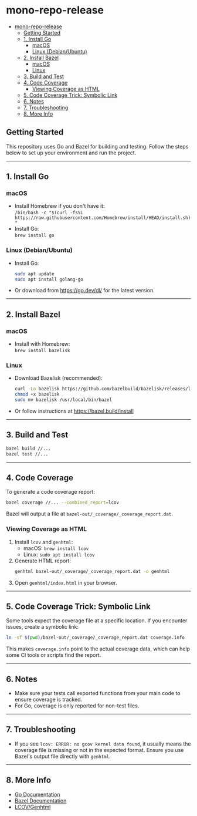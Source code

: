 # mono-repo-release

- [mono-repo-release](#mono-repo-release)
  - [Getting Started](#getting-started)
  - [1. Install Go](#1-install-go)
    - [macOS](#macos)
    - [Linux (Debian/Ubuntu)](#linux-debianubuntu)
  - [2. Install Bazel](#2-install-bazel)
    - [macOS](#macos-1)
    - [Linux](#linux)
  - [3. Build and Test](#3-build-and-test)
  - [4. Code Coverage](#4-code-coverage)
    - [Viewing Coverage as HTML](#viewing-coverage-as-html)
  - [5. Code Coverage Trick: Symbolic Link](#5-code-coverage-trick-symbolic-link)
  - [6. Notes](#6-notes)
  - [7. Troubleshooting](#7-troubleshooting)
  - [8. More Info](#8-more-info)

## Getting Started

This repository uses Go and Bazel for building and testing. Follow the steps below to set up your environment and run the project.

---

## 1. Install Go

### macOS
- Install Homebrew if you don't have it:  
  `/bin/bash -c "$(curl -fsSL https://raw.githubusercontent.com/Homebrew/install/HEAD/install.sh)"`
- Install Go:  
  `brew install go`

### Linux (Debian/Ubuntu)
- Install Go:
  ```sh
  sudo apt update
  sudo apt install golang-go
  ```
- Or download from https://go.dev/dl/ for the latest version.

---

## 2. Install Bazel

### macOS
- Install with Homebrew:  
  `brew install bazelisk`

### Linux
- Download Bazelisk (recommended):
  ```sh
  curl -Lo bazelisk https://github.com/bazelbuild/bazelisk/releases/latest/download/bazelisk-linux-amd64
  chmod +x bazelisk
  sudo mv bazelisk /usr/local/bin/bazel
  ```
- Or follow instructions at https://bazel.build/install

---

## 3. Build and Test

```sh
bazel build //...
bazel test //...
```

---

## 4. Code Coverage

To generate a code coverage report:

```sh
bazel coverage //... --combined_report=lcov
```

Bazel will output a file at `bazel-out/_coverage/_coverage_report.dat`.

### Viewing Coverage as HTML

1. Install `lcov` and `genhtml`:
   - macOS: `brew install lcov`
   - Linux: `sudo apt install lcov`
2. Generate HTML report:
   ```sh
   genhtml bazel-out/_coverage/_coverage_report.dat -o genhtml
   ```
3. Open `genhtml/index.html` in your browser.

---

## 5. Code Coverage Trick: Symbolic Link

Some tools expect the coverage file at a specific location. If you encounter issues, create a symbolic link:

```sh
ln -sf $(pwd)/bazel-out/_coverage/_coverage_report.dat coverage.info
```

This makes `coverage.info` point to the actual coverage data, which can help some CI tools or scripts find the report.

---

## 6. Notes
- Make sure your tests call exported functions from your main code to ensure coverage is tracked.
- For Go, coverage is only reported for non-test files.

---

## 7. Troubleshooting
- If you see `lcov: ERROR: no gcov kernel data found`, it usually means the coverage file is missing or not in the expected format. Ensure you use Bazel's output file directly with `genhtml`.

---

## 8. More Info
- [Go Documentation](https://go.dev/doc/)
- [Bazel Documentation](https://bazel.build/)
- [LCOV/Genhtml](http://ltp.sourceforge.net/coverage/lcov.php)
